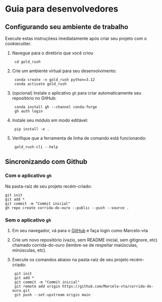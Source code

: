 
# Guia para desenvolvedores

## Configurando seu ambiente de trabalho

Execute estas instruçõess imediatamente após criar seu projeto com o cookiecutter.

1. Navegue para o diretório que você criou

        cd gold_rush

2. Crie um ambiente virtual para seu desenvolvimento:

        conda create -n gold_rush python=3.12
        conda activate gold_rush

3. (opcional) Instale o aplicativo `gh` para criar automaticamente seu repositório no GitHub:

        conda install gh --channel conda-forge
        gh auth login

4. Instale seu módulo em modo editável:

        pip install -e .

5. Verifique que a ferramenta de linha de comando está funcionando:

        gold_rush-cli --help

## Sincronizando com Github

### Com o aplicativo `gh`

Na pasta-raiz de seu projeto recém-criado:

    git init
    git add *
    git commit -m "Commit inicial"
    gh repo create corrida-do-ouro --public --push --source .

### Sem o aplicativo `gh`

1. Em seu navegador, vá para o [GitHub](https://www.github.com) e faça login como Marcelo-vta
1. Crie um novo repositório (vazio, sem README inicial, sem gitignore, etc) chamado corrida-do-ouro (lembre-se de respeitar maiúsculas, minúsculas, etc).
1. Execute os comandos abaixo na pasta-raiz de seu projeto recém-criado:


        git init
        git add *
        git commit -m "Commit inicial"
        git remote add origin https://github.com/Marcelo-vta/corrida-do-ouro.git
        git push --set-upstream origin main


